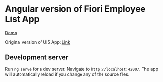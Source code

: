 # Angular version of Fiori Employee List App

[Demo](https://radgra.github.io/ng-basic-ui5/)

Original version of UI5 App: [Link](https://sapui5.hana.ondemand.com/test-resources/sap/ui/core/demokit/tutorial/navigation/17/webapp/index.html?sap-ui-theme=sap_fiori_3#/employees)

## Development server

Run `ng serve` for a dev server. Navigate to `http://localhost:4200/`. The app will automatically reload if you change any of the source files.
